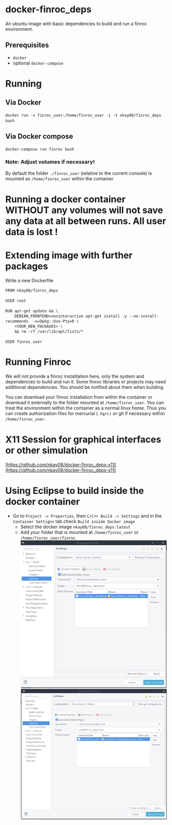 # docker-finroc_deps
An ubuntu image with basic dependencies to build and run a finroc environment.

## Prerequisites
- `docker`
- optional `docker-compose`

# Running
## Via Docker
`docker run -v finroc_user:/home/finroc_user -i -t nkay08/finroc_deps bash`
## Via Docker compose
`docker-compose run finroc bash`

### Note: Adjust volumes if necessary!
By default the folder `./finroc_user` (relative to the current console) is mounted as `/home/finroc_user` within the container

# Running a docker container WITHOUT any volumes will not save any data at all between runs. All user data is lost !

# Extending image with further packages
Write a new Dockerfile
```
FROM nkay08/finroc_deps

USER root

RUN apt-get update && \
    DEBIAN_FRONTEND=noninteractive apt-get install -y --no-install-recommends  -o=Dpkg::Use-Pty=0 \
    <YOUR_NEW_PACKAGES> \
    && rm -rf /var/lib/apt/lists/*  
    
USER finroc_user
```

# Running Finroc
We will not provide a finroc instatllation here, only the system and dependencies to build and run it.
Some finroc libraries or projects may need additional dependencies. You should be notified about them when building.

You can download your finroc installation from within the container or download it externally to the folder mounted at `/home/finroc_user`. You can treat the environment within the container as a normal linux home. Thus you can create authorization files for mercurial (`.hgrc)` or git if necessary within `/home/finroc_user`.

# X11 Session for graphical interfaces or other simulation
[https://github.com/nkay08/docker-finroc_deps-x11](https://github.com/nkay08/docker-finroc_deps-x11)

# Using Eclipse to build inside the docker container
 - Go to `Project -> Properties`, then `C/C++ Build -> Settings` and in the `Container Settigns` tab check `Build inside Docker image`
    - Select the docker image `nkay08/finroc_deps:latest`
    - Add your folder that is mounted at `/home/finroc_user` or `/home/finroc_user/finroc`
    ![eclipse-docker-finroc](img/eclipse-docker-finroc.png)
    ![eclipse-docker-finroc_user](img/eclipse-docker-finroc_user.png)
    
